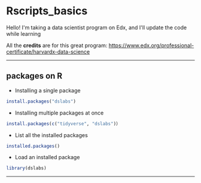# Rscripts_basics
Hello! I'm taking a data scientist program on Edx, and I'll update the code while learning

All the **credits** are for this great program: 
https://www.edx.org/professional-certificate/harvardx-data-science

***
## packages on R

* Installing a single package 
```R
install.packages("dslabs") 
```

* Installing multiple packages at once
```R
install.packages(c("tidyverse", "dslabs")）
```

* List all the installed packages 
```R
installed.packages()
```

* Load an installed package 
```R
library(dslabs)
```
***

